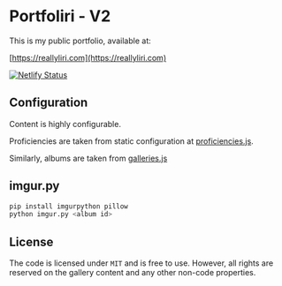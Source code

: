 # Portfoliri - V2

This is my public portfolio, available at:

[https://reallyliri.com](https://reallyliri.com)

[![Netlify Status](https://api.netlify.com/api/v1/badges/3b07fa91-bcc4-4b3b-a2f4-5c50c4a35d27/deploy-status)](https://app.netlify.com/sites/portfoliri-v2/deploys)

## Configuration

Content is highly configurable.

Proficiencies are taken from static configuration at [proficiencies.js](./src/Content/proficiencies.js).

Similarly, albums are taken from [galleries.js](src/Content/galleries.js)

## imgur.py

```bash
pip install imgurpython pillow
python imgur.py <album id>
```

## License

The code is licensed under `MIT` and is free to use. However, all rights are reserved on the gallery content and any other non-code properties.
